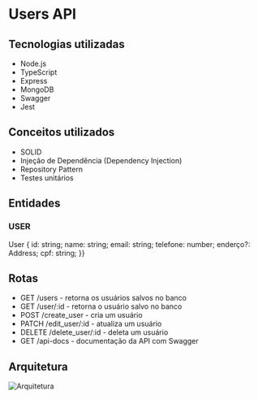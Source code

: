 # Users API

## Tecnologias utilizadas

- Node.js
- TypeScript
- Express
- MongoDB
- Swagger
- Jest

## Conceitos utilizados

- SOLID
- Injeção de Dependência (Dependency Injection)
- Repository Pattern
- Testes unitários

## Entidades

### USER

User {
  id: string;
  name: string;
  email: string;
  telefone: number;
  enderço?: Address;
  cpf: string;
}}</pre>

## Rotas

- GET /users - retorna os usuários salvos no banco
- GET /user/:id - retorna o usuário salvo no banco
- POST /create_user - cria um usuário
- PATCH /edit_user/:id - atualiza um usuário
- DELETE /delete_user/:id - deleta um usuário
- GET /api-docs - documentação da API com Swagger

## Arquitetura

![Arquitetura](https://imgur.com/k5mXFoZ.png)

